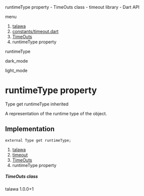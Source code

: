 




runtimeType property - TimeOuts class - timeout library - Dart API







menu

1. [talawa](../../index.html)
2. [constants/timeout.dart](../../constants_timeout/constants_timeout-library.html)
3. [TimeOuts](../../constants_timeout/TimeOuts-class.html)
4. runtimeType property

runtimeType


dark\_mode

light\_mode




# runtimeType property


Type
get
runtimeType
inherited

A representation of the runtime type of the object.


## Implementation

```
external Type get runtimeType;
```


 


1. [talawa](../../index.html)
2. [timeout](../../constants_timeout/constants_timeout-library.html)
3. [TimeOuts](../../constants_timeout/TimeOuts-class.html)
4. runtimeType property

##### TimeOuts class





talawa
1.0.0+1






